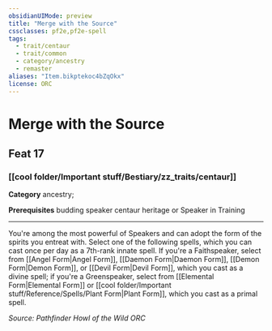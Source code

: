 ```yaml
---
obsidianUIMode: preview
title: "Merge with the Source"
cssclasses: pf2e,pf2e-spell
tags:
  - trait/centaur
  - trait/common
  - category/ancestry
  - remaster
aliases: "Item.bikptekoc4bZqOkx"
license: ORC
---
```

# Merge with the Source
## Feat 17
### [[cool folder/Important stuff/Bestiary/zz_traits/centaur]]

**Category** ancestry; 



**Prerequisites** budding speaker centaur heritage or Speaker in Training
* * *
You're among the most powerful of Speakers and can adopt the form of the spirits you entreat with. Select one of the following spells, which you can cast once per day as a 7th-rank innate spell. If you're a Faithspeaker, select from [[Angel Form|Angel Form]], [[Daemon Form|Daemon Form]], [[Demon Form|Demon Form]], or [[Devil Form|Devil Form]], which you cast as a divine spell; if you're a Greenspeaker, select from [[Elemental Form|Elemental Form]] or [[cool folder/Important stuff/Reference/Spells/Plant Form|Plant Form]], which you cast as a primal spell.

*Source: Pathfinder Howl of the Wild*
*ORC*